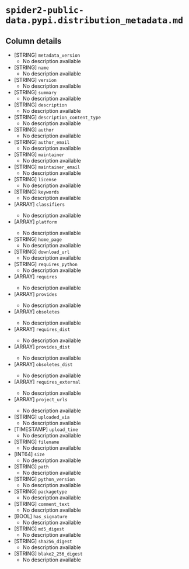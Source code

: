 # `spider2-public-data.pypi.distribution_metadata.md`

## Column details

* [STRING]    `metadata_version`
  - No description available
* [STRING]    `name`
  - No description available
* [STRING]    `version`
  - No description available
* [STRING]    `summary`
  - No description available
* [STRING]    `description`
  - No description available
* [STRING]    `description_content_type`
  - No description available
* [STRING]    `author`
  - No description available
* [STRING]    `author_email`
  - No description available
* [STRING]    `maintainer`
  - No description available
* [STRING]    `maintainer_email`
  - No description available
* [STRING]    `license`
  - No description available
* [STRING]    `keywords`
  - No description available
* [ARRAY<STRING>]    `classifiers`
  - No description available
* [ARRAY<STRING>]    `platform`
  - No description available
* [STRING]    `home_page`
  - No description available
* [STRING]    `download_url`
  - No description available
* [STRING]    `requires_python`
  - No description available
* [ARRAY<STRING>]    `requires`
  - No description available
* [ARRAY<STRING>]    `provides`
  - No description available
* [ARRAY<STRING>]    `obsoletes`
  - No description available
* [ARRAY<STRING>]    `requires_dist`
  - No description available
* [ARRAY<STRING>]    `provides_dist`
  - No description available
* [ARRAY<STRING>]    `obsoletes_dist`
  - No description available
* [ARRAY<STRING>]    `requires_external`
  - No description available
* [ARRAY<STRING>]    `project_urls`
  - No description available
* [STRING]    `uploaded_via`
  - No description available
* [TIMESTAMP]    `upload_time`
  - No description available
* [STRING]    `filename`
  - No description available
* [INT64]    `size`
  - No description available
* [STRING]    `path`
  - No description available
* [STRING]    `python_version`
  - No description available
* [STRING]    `packagetype`
  - No description available
* [STRING]    `comment_text`
  - No description available
* [BOOL]    `has_signature`
  - No description available
* [STRING]    `md5_digest`
  - No description available
* [STRING]    `sha256_digest`
  - No description available
* [STRING]    `blake2_256_digest`
  - No description available

